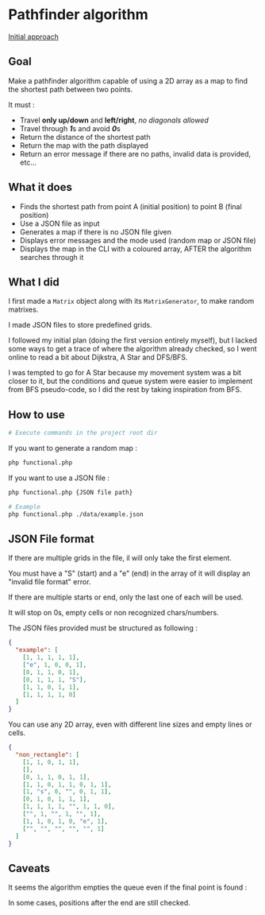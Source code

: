 # Pathfinder algorithm

[Initial approach](./information/initial.md)

## Goal

Make a pathfinder algorithm capable of using a 2D array as a map to find the shortest path between two points.

It must :

- Travel **only up/down** and **left/right**, *no diagonals allowed*
- Travel through ***1***s and avoid ***0***s
- Return the distance of the shortest path
- Return the map with the path displayed
- Return an error message if there are no paths, invalid data is provided, etc...

## What it does

- Finds the shortest path from point A (initial position) to point B (final position)
- Use a JSON file as input
- Generates a map if there is no JSON file given
- Displays error messages and the mode used (random map or JSON file)
- Displays the map in the CLI with a coloured array, AFTER the algorithm searches through it

## What I did

I first made a `Matrix` object along with its `MatrixGenerator`, to make random matrixes.

I made JSON files to store predefined grids.

I followed my initial plan (doing the first version entirely myself), but I lacked some ways to get a trace of where the algorithm already checked, so I went online to read a bit about Dijkstra, A Star and DFS/BFS.

I was tempted to go for A Star because my movement system was a bit closer to it, but the conditions and queue system were easier to implement from BFS pseudo-code, so I did the rest by taking inspiration from BFS.

## How to use

```sh
# Execute commands in the project root dir
```

If you want to generate a random map :

```sh
php functional.php
```

If you want to use a JSON file :

```sh
php functional.php {JSON file path}
```

```sh
# Example
php functional.php ./data/example.json
```

## JSON File format

If there are multiple grids in the file, il will only take the first element.

You must have a "S" (start) and a "e" (end) in the array of it will display an "invalid file format" error.

If there are multiple starts or end, only the last one of each will be used.

It will stop on 0s, empty cells or non recognized chars/numbers.

The JSON files provided must be structured as following :

```json
{
  "example": [
    [1, 1, 1, 1, 1],
    ["e", 1, 0, 0, 1],
    [0, 1, 1, 0, 1],
    [0, 1, 1, 1, "S"],
    [1, 1, 0, 1, 1],
    [1, 1, 1, 1, 0]
  ]
}
```

You can use any 2D array, even with different line sizes and empty lines or cells.

```json
{
  "non_rectangle": [
    [1, 1, 0, 1, 1],
    [],
    [0, 1, 1, 0, 1, 1],
    [1, 1, 0, 1, 1, 0, 1, 1],
    [1, "s", 0, "", 0, 1, 1],
    [0, 1, 0, 1, 1, 1],
    [1, 1, 1, 1, "", 1, 1, 0],
    ["", 1, "", 1, "", 1],
    [1, 1, 0, 1, 0, "e", 1],
    ["", "", "", "", "", 1]
  ]
}
```

## Caveats

It seems the algorithm empties the queue even if the final point is found :

In some cases, positions after the end are still checked.
